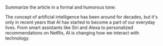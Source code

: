 Summarize the article in a formal and humorous tone:

The concept of artificial intelligence has been around for decades, but it's only in recent years that AI has started to become a part of our everyday lives. From smart assistants like Siri and Alexa to personalized recommendations on Netflix, AI is changing how we interact with technology.
